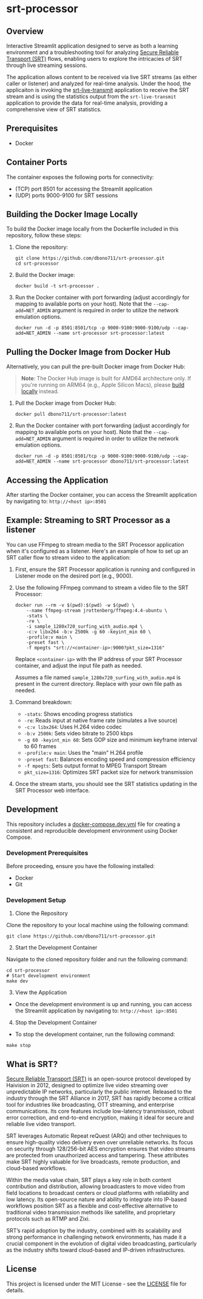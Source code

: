 # srt-processor

## Overview

Interactive Streamlit application designed to serve as both a learning environment and a troubleshooting tool for analyzing [Secure Reliable Transport (SRT)](#what-is-srt) flows, enabling users to explore the intricacies of SRT through live streaming sessions.

The application allows content to be received via live SRT streams (as either caller or listener) and analyzed for real-time analysis. Under the hood, the applicaiton is invoking the [srt-live-transmit](https://github.com/Haivision/srt/blob/master/docs/apps/srt-live-transmit.md#command-line-options) application to receive the SRT stream and is using the statistics output from the `srt-live-transmit` application to provide the data for real-time analysis, providing a comprehensive view of SRT statistics.

## Prerequisites

- Docker

## Container Ports

The container exposes the following ports for connectivity:

- (TCP) port 8501 for accessing the Streamlit application
- (UDP) ports 9000-9100 for SRT sessions

## Building the Docker Image Locally

To build the Docker image locally from the Dockerfile included in this repository, follow these steps:

1. Clone the repository:

    ```shell
    git clone https://github.com/dbono711/srt-processor.git
    cd srt-processor
    ```

2. Build the Docker image:

    ```shell
    docker build -t srt-processor .
    ```

3. Run the Docker container with port forwarding (adjust accordingly for mapping to available ports on your host). Note that the ```--cap-add=NET_ADMIN``` argument is required in order to utilize the network emulation options.

    ```shell
    docker run -d -p 8501:8501/tcp -p 9000-9100:9000-9100/udp --cap-add=NET_ADMIN --name srt-processor srt-processor:latest
    ```

## Pulling the Docker Image from Docker Hub

Alternatively, you can pull the pre-built Docker image from Docker Hub:

> **Note**: The Docker Hub image is built for AMD64 architecture only. If you're running on ARM64 (e.g., Apple Silicon Macs), please [build locally](#building-the-docker-image-locally) instead.

1. Pull the Docker image from Docker Hub:

    ```shell
    docker pull dbono711/srt-processor:latest
    ```

2. Run the Docker container with port forwarding (adjust accordingly for mapping to available ports on your host). Note that the ```--cap-add=NET_ADMIN``` argument is required in order to utilize the network emulation options.

    ```shell
    docker run -d -p 8501:8501/tcp -p 9000-9100:9000-9100/udp --cap-add=NET_ADMIN --name srt-processor dbono711/srt-processor:latest
    ```

## Accessing the Application

After starting the Docker container, you can access the Streamlit application by navigating to: ```http://<host ip>:8501```

## Example: Streaming to SRT Processor as a listener

You can use FFmpeg to stream media to the SRT Processor application when it's configured as a listener. Here's an example of how to set up an SRT caller flow to stream video to the application:

1. First, ensure the SRT Processor application is running and configured in Listener mode on the desired port (e.g., 9000).

2. Use the following FFmpeg command to stream a video file to the SRT Processor:

    ```shell
    docker run --rm -v $(pwd):$(pwd) -w $(pwd) \
        --name ffmpeg-stream jrottenberg/ffmpeg:4.4-ubuntu \
        -stats \
        -re \
        -i sample_1280x720_surfing_with_audio.mp4 \
        -c:v libx264 -b:v 2500k -g 60 -keyint_min 60 \
        -profile:v main \
        -preset fast \
        -f mpegts "srt://<container-ip>:9000?pkt_size=1316"
    ```

    Replace `<container-ip>` with the IP address of your SRT Processor container, and adjust the input file path as needed.

    Assumes a file named ```sample_1280x720_surfing_with_audio.mp4``` is present in the current directory. Replace with your own file path as needed.

3. Command breakdown:
   - `-stats`: Shows encoding progress statistics
   - `-re`: Reads input at native frame rate (simulates a live source)
   - `-c:v libx264`: Uses H.264 video codec
   - `-b:v 2500k`: Sets video bitrate to 2500 kbps
   - `-g 60 -keyint_min 60`: Sets GOP size and minimum keyframe interval to 60 frames
   - `-profile:v main`: Uses the "main" H.264 profile
   - `-preset fast`: Balances encoding speed and compression efficiency
   - `-f mpegts`: Sets output format to MPEG Transport Stream
   - `pkt_size=1316`: Optimizes SRT packet size for network transmission

4. Once the stream starts, you should see the SRT statistics updating in the SRT Processor web interface.

## Development

This repository includes a [docker-compose.dev.yml](docker-compose.dev.yml) file for creating a consistent and reproducible development environment using Docker Compose.

### Development Prerequisites

Before proceeding, ensure you have the following installed:

- Docker
- Git

### Development Setup

1. Clone the Repository

Clone the repository to your local machine using the following command:

```git clone https://github.com/dbono711/srt-processor.git```

2. Start the Development Container

Navigate to the cloned repository folder and run the following command:

```shell
cd srt-processor
# Start development environment
make dev
```

3. View the Application

- Once the development environment is up and running, you can access the Streamlit application by navigating to: ```http://<host ip>:8501```

4. Stop the Development Container

- To stop the development container, run the following command:

```shell
make stop
```

## What is SRT?

[Secure Reliable Transport (SRT)](https://github.com/Haivision/srt) is an open-source protocol developed by Haivision in 2012, designed to optimize live video streaming over unpredictable IP networks, particularly the public internet. Released to the industry through the SRT Alliance in 2017, SRT has rapidly become a critical tool for industries like broadcasting, OTT streaming, and enterprise communications. Its core features include low-latency transmission, robust error correction, and end-to-end encryption, making it ideal for secure and reliable live video transport.

SRT leverages Automatic Repeat reQuest (ARQ) and other techniques to ensure high-quality video delivery even over unreliable networks. Its focus on security through 128/256-bit AES encryption ensures that video streams are protected from unauthorized access and tampering. These attributes make SRT highly valuable for live broadcasts, remote production, and cloud-based workflows.

Within the media value chain, SRT plays a key role in both content contribution and distribution, allowing broadcasters to move video from field locations to broadcast centers or cloud platforms with reliability and low latency. Its open-source nature and ability to integrate into IP-based workflows position SRT as a flexible and cost-effective alternative to traditional video transmission methods like satellite, and proprietary protocols such as RTMP and Zixi.

SRT’s rapid adoption by the industry, combined with its scalability and strong performance in challenging network environments, has made it a crucial component in the evolution of digital video broadcasting, particularly as the industry shifts toward cloud-based and IP-driven infrastructures.

## License

This project is licensed under the MIT License - see the [LICENSE](LICENSE) file for details.
